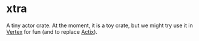# xtra
A tiny actor crate. At the moment, it is a toy crate, but we might try use it in [Vertex](https://github.com/Restioson/vertex) for fun (and to replace [Actix](https://github.com/actix/actix)).
